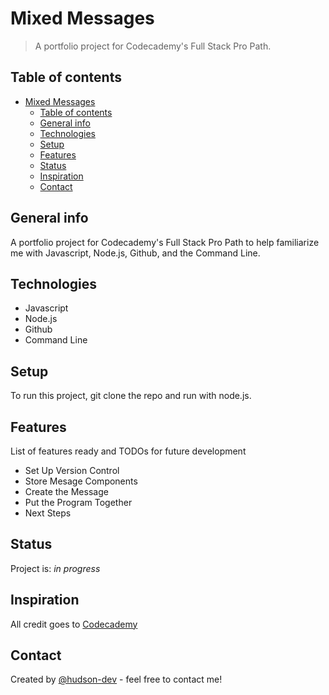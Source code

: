 # Mixed Messages
> A portfolio project for Codecademy's Full Stack Pro Path.

## Table of contents
- [Mixed Messages](#mixed-messages)
  - [Table of contents](#table-of-contents)
  - [General info](#general-info)
  - [Technologies](#technologies)
  - [Setup](#setup)
  - [Features](#features)
  - [Status](#status)
  - [Inspiration](#inspiration)
  - [Contact](#contact)

## General info
A portfolio project for Codecademy's Full Stack Pro Path to help familiarize me with Javascript, Node.js, Github, and the Command Line.

## Technologies
* Javascript
* Node.js
* Github
* Command Line

## Setup
To run this project, git clone the repo and run with node.js.

## Features
List of features ready and TODOs for future development
* Set Up Version Control
* Store Mesage Components
* Create the Message
* Put the Program Together
* Next Steps

## Status
Project is: _in progress_

## Inspiration
All credit goes to [Codecademy](https://www.codecademy.com/learn)

## Contact
Created by [@hudson-dev](https://github.com/hudson-dev) - feel free to contact me!
